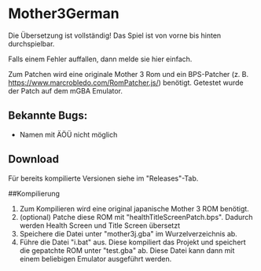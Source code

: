 # Mother3German
Die Übersetzung ist vollständig! Das Spiel ist von vorne bis hinten durchspielbar.

Falls einem Fehler auffallen, dann melde sie hier einfach.

Zum Patchen wird eine originale Mother 3 Rom und ein BPS-Patcher (z. B. https://www.marcrobledo.com/RomPatcher.js/) benötigt.
Getestet wurde der Patch auf dem mGBA Emulator.

## Bekannte Bugs:
- Namen mit ÄÖÜ nicht möglich

## Download
Für bereits kompilierte Versionen siehe im "Releases"-Tab.

##Kompilierung
1. Zum Kompilieren wird eine original japanische Mother 3 ROM benötigt.
2. (optional) Patche diese ROM mit "healthTitleScreenPatch.bps". Dadurch werden Health Screen und Title Screen übersetzt
3. Speichere die Datei unter "mother3j.gba" im Wurzelverzeichnis ab.
4. Führe die Datei "i.bat" aus. Diese kompiliert das Projekt und speichert die gepatchte ROM unter "test.gba" ab. Diese Datei kann dann mit einem beliebigen Emulator ausgeführt werden.
